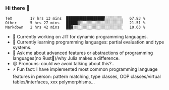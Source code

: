 
### Hi there 👋

<!--START_SECTION:waka-->
```text
TeX        17 hrs 13 mins  █████████████████░░░░░░░░   67.83 % 
Other      5 hrs 27 mins   █████▒░░░░░░░░░░░░░░░░░░░   21.51 % 
Markdown   2 hrs 42 mins   ██▓░░░░░░░░░░░░░░░░░░░░░░   10.63 % 
```
<!--END_SECTION:waka-->

- 🔭 Currently working on JIT for dynamic programming languages.
- 🌱 Currently learning programming languages: partial evaluation and type systems.
- 💬 Ask me about advanced features or abstractions of programming languages(no Rust🤔)/why Julia makes a difference.
- 😄 Pronouns: could we avoid talking about this?..
- ⚡ Fun fact: I have implemented most common programming language features in person: pattern matching, type classes, OOP classes/virtual tables/interfaces, xxx polymorphisms...

<!--
**thautwarm/thautwarm** is a ✨ _special_ ✨ repository because its `README.md` (this file) appears on your GitHub profile.

Here are some ideas to get you started:

- 🔭 I’m currently working on ...
- 🌱 I’m currently learning ...
- 👯 I’m looking to collaborate on ...
- 🤔 I’m looking for help with ...
- 💬 Ask me about ...
- 📫 How to reach me: ...
- 😄 Pronouns: ...
- ⚡ Fun fact: ...
-->
